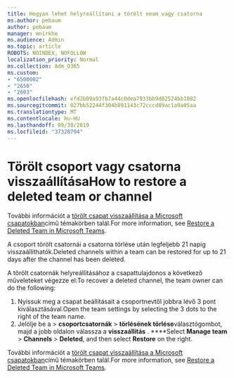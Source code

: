 ```yaml
---
title: Hogyan lehet helyreállítani a törölt eeam vagy csatorna
ms.author: pebaum
author: pebaum
manager: mnirkhe
ms.audience: Admin
ms.topic: article
ROBOTS: NOINDEX, NOFOLLOW
localization_priority: Normal
ms.collection: Adm_O365
ms.custom:
- "6500002"
- "2650"
- "2603"
ms.openlocfilehash: efd2b09a93fb7a44c0dea7933bb9d02524bb1082
ms.sourcegitcommit: 027bb52244f304b891143c72cccd89ac1a9a05aa
ms.translationtype: MT
ms.contentlocale: hu-HU
ms.lasthandoff: 09/30/2019
ms.locfileid: "37328794"
---
```

# <a name="how-to-restore-a-deleted-team-or-channel"></a><span data-ttu-id="16c59-102">Törölt csoport vagy csatorna visszaállítása</span><span class="sxs-lookup"><span data-stu-id="16c59-102">How to restore a deleted team or channel</span></span>

<span data-ttu-id="16c59-103">További információt a [törölt csapat visszaállítása a Microsoft csapatokban](https://blogs.technet.microsoft.com/skypehybridguy/2017/07/23/restoring-a-deleted-team-in-microsoft-teams)című témakörben talál.</span><span class="sxs-lookup"><span data-stu-id="16c59-103">For more information, see [Restore a Deleted Team in Microsoft Teams](https://blogs.technet.microsoft.com/skypehybridguy/2017/07/23/restoring-a-deleted-team-in-microsoft-teams).</span></span>

<span data-ttu-id="16c59-104">A csoport törölt csatornái a csatorna törlése után legfeljebb 21 napig visszaállíthatók.</span><span class="sxs-lookup"><span data-stu-id="16c59-104">Deleted channels within a team can be restored for up to 21 days after the channel has been deleted.</span></span>

<span data-ttu-id="16c59-105">A törölt csatornák helyreállításához a csapattulajdonos a következő műveleteket végezze el:</span><span class="sxs-lookup"><span data-stu-id="16c59-105">To recover a deleted channel, the team owner can do the following:</span></span>

1. <span data-ttu-id="16c59-106">Nyissuk meg a csapat beállításait a csoportnevtől jobbra lévő 3 pont kiválasztásával.</span><span class="sxs-lookup"><span data-stu-id="16c59-106">Open the team settings by selecting the 3 dots to the right of the team name.</span></span>
2. <span data-ttu-id="16c59-107">Jelölje be a > **csoportcsatornák** > **törlésének törlése**választógombot, majd a jobb oldalon válassza a **visszaállítás** . \*\*\*\*</span><span class="sxs-lookup"><span data-stu-id="16c59-107">Select **Manage team** > **Channels** > **Deleted**, and then select **Restore** on the right.</span></span>

<span data-ttu-id="16c59-108">További információt a [törölt csapat visszaállítása a Microsoft csapatokban](https://blogs.technet.microsoft.com/skypehybridguy/2017/07/23/restoring-a-deleted-team-in-microsoft-teams)című témakörben talál.</span><span class="sxs-lookup"><span data-stu-id="16c59-108">For more information, see [Restore a Deleted Team in Microsoft Teams](https://blogs.technet.microsoft.com/skypehybridguy/2017/07/23/restoring-a-deleted-team-in-microsoft-teams).</span></span>